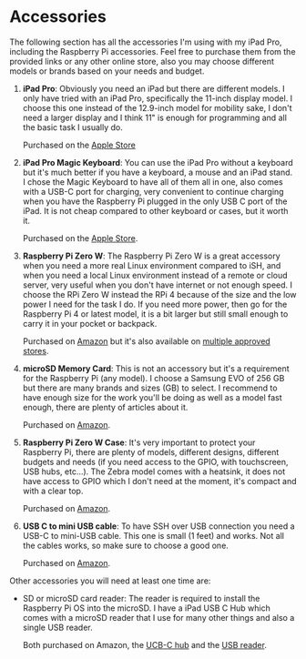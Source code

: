 # Accessories

The following section has all the accessories I'm using with my iPad Pro, including the Raspberry Pi accessories. Feel free to purchase them from the provided links or any other online store, also you may choose different models or brands based on your needs and budget.

1. **iPad Pro**: Obviously you need an iPad but there are different models. I only have tried with an iPad Pro, specifically the 11-inch display model. I choose this one instead of the 12.9-inch model for mobility sake, I don't need a larger display and I think 11" is enough for programming and all the basic task I usually do.

   Purchased on the [Apple Store](https://www.apple.com/shop/buy-ipad/ipad-pro)

2. **iPad Pro Magic Keyboard**: You can use the iPad Pro without a keyboard but it's much better if you have a keyboard, a mouse and an iPad stand. I chose the Magic Keyboard to have all of them all in one, also comes with a USB-C port for charging, very convenient to continue charging when you have the Raspberry Pi plugged in the only USB C port of the iPad. It is not cheap compared to other keyboard or cases, but it worth it.

   Purchased on the [Apple Store](https://www.apple.com/shop/product/MXQT2LL/A/magic-keyboard-for-ipad-air-4th-generation-and-ipad-pro-11-inch-2nd-generation-us-english).

3. **Raspberry Pi Zero W**: The Raspberry Pi Zero W is a great accessory when you need a more real Linux environment compared to iSH, and when you need a local Linux environment instead of a remote or cloud server, very useful when you don't have internet or not enough speed. I choose the RPi Zero W instead the RPi 4 because of the size and the low power I need for the task I do. If you need more power, then go for the Raspberry Pi 4 or latest model, it is a bit larger but still small enough to carry it in your pocket or backpack.

   Purchased on [Amazon](https://www.amazon.com/Raspberry-Pi-Zero-Wireless-model/dp/B06XFZC3BX) but it's also available on [multiple approved stores](https://www.raspberrypi.org/products/raspberry-pi-zero-w/).

4. **microSD Memory Card**: This is not an accessory but it's a requirement for the Raspberry Pi (any model).  I choose a Samsung EVO of 256 GB but there are many brands and sizes (GB) to select. I recommend to have enough size for the work you'll be doing as well as a model fast enough, there are plenty of articles about it.

   Purchased on [Amazon](https://www.amazon.com/Samsung-MicroSDHC-Adapter-MB-ME32GA-AM/dp/B0887P21Z2).

5. **Raspberry Pi Zero W Case**: It's very important to protect your Raspberry Pi, there are plenty of models, different designs, different budgets and needs (if you need access to the GPIO, with touchscreen, USB hubs, etc...). The Zebra model comes with a heatsink, it does not have access to GPIO which I don't need at the moment, it's compact and with a clear top.

   Purchased on [Amazon](https://www.amazon.com/gp/product/B01HP636I4).

6. **USB C to mini USB cable**: To have SSH over USB connection you need a USB-C to mini-USB cable. This one is small (1 feet) and works. Not all the cables works, so make sure to choose a good one.

   Purchased on [Amazon](https://www.amazon.com/gp/product/B08K39QFVN).

Other accessories you will need at least one time are:

- SD or microSD card reader: The reader is required to install the Raspberry Pi OS into the microSD. I have a iPad USB C Hub which comes with a microSD reader that I use for many other things and also a single USB reader.

  Both purchased on Amazon, the [UCB-C hub](https://www.amazon.com/gp/product/B07VX46FPK) and the [USB reader](https://www.amazon.com/gp/product/B07G5JV2B5).

